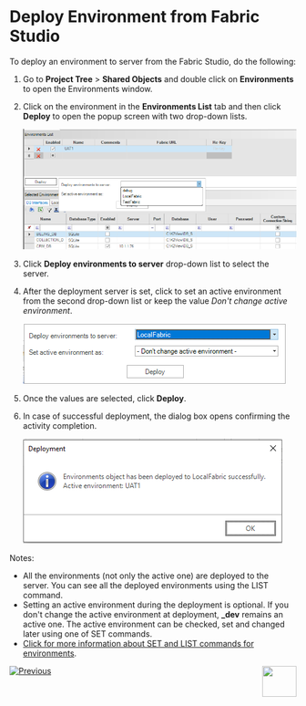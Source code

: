 # Deploy Environment from Fabric Studio

To deploy an environment to server from the Fabric Studio, do the following:

1. Go to **Project Tree** > **Shared Objects** and double click on **Environments** to open the Environments window.

2. Click on the environment in the **Environments List** tab and then click **Deploy** to open the popup screen with two drop-down lists.

   ![image](images/25_03_1.png)

3. Click **Deploy environments to server** drop-down list to select the server.

4. After the deployment server is set, click to set an active environment from the second drop-down list or keep the value *Don't change active environment*.

   ![image](images/25_03_2.png)

5. Once the values are selected, click **Deploy**.

6. In case of successful deployment, the dialog box opens confirming the activity completion.

   ![image](images/25_03_3.PNG)

Notes:

* All the environments (not only the active one) are deployed to the server. You can see all the deployed environments using the LIST command.
* Setting an active environment during the deployment is optional. If you don't change the active environment at deployment, **_dev** remains an active one. The active environment can be checked, set and changed later using one of SET commands.
* [Click for more information about SET and LIST commands for environments](/articles/25_environments/05_set_and_list_commands.md).

[![Previous](/articles/images/Previous.png)](02_create_new_environment.md)[<img align="right" width="60" height="54" src="/articles/images/Next.png">](04_manual_deployment_from_XML_file.md)